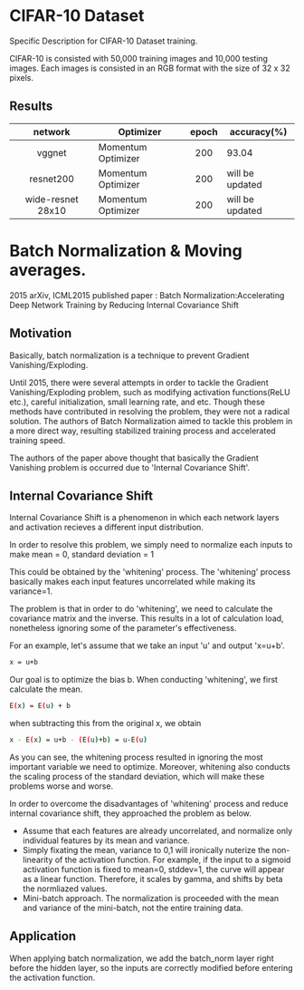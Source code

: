 # CIFAR-10 Dataset
Specific Description for CIFAR-10 Dataset training.

CIFAR-10 is consisted with 50,000 training images and 10,000 testing images.
Each images is consisted in an RGB format with the size of 32 x 32 pixels.

## Results
|      network      | Optimizer          | epoch | accuracy(%)     |
|:-----------------:|--------------------|:-----:|-----------------|
|       vggnet      | Momentum Optimizer |  200  | 93.04           |
|      resnet200    | Momentum Optimizer |  200  | will be updated |
| wide-resnet 28x10 | Momentum Optimizer |  200  | will be updated |

# Batch Normalization & Moving averages.
2015 arXiv, ICML2015 published paper :
Batch Normalization:Accelerating Deep Network Training by Reducing Internal Covariance Shift

## Motivation
Basically, batch normalization is a technique to prevent Gradient Vanishing/Exploding.

Until 2015, there were several attempts in order to tackle the Gradient Vanishing/Exploding problem,
such as modifying activation functions(ReLU etc.), careful initialization, small learning rate, and etc.
Though these methods have contributed in resolving the problem, they were not a radical solution.
The authors of Batch Normalization aimed to tackle this problem in a more direct way,
resulting stabilized training process and accelerated training speed.


The authors of the paper above thought that basically the Gradient Vanishing problem is occurred
due to 'Internal Covariance Shift'.

## Internal Covariance Shift
Internal Covariance Shift is a phenomenon in which each network layers and activation recieves a 
different input distribution.

In order to resolve this problem, we simply need to normalize each inputs to make
mean = 0, standard deviation = 1

This could be obtained by the 'whitening' process.
The 'whitening' process basically makes each input features uncorrelated while making its variance=1.

The problem is that in order to do 'whitening', we need to calculate the covariance matrix and the inverse.
This results in a lot of calculation load, nonetheless ignoring some of the parameter's effectiveness.

For an example, let's assume that we take an input 'u' and output 'x=u+b'.
```bash
x = u+b
```
Our goal is to optimize the bias b. When conducting 'whitening', we first calculate the mean.

```bash
E(x) = E(u) + b
```

when subtracting this from the original x, we obtain
```bash
x - E(x) = u+b - (E(u)+b) = u-E(u)
```

As you can see, the whitening process resulted in ignoring the most important variable we need to optimize.
Moreover, whitening also conducts the scaling process of the standard deviation, which will make these
problems worse and worse.

In order to overcome the disadvantages of 'whitening' process and reduce internal covariance shift,
they approached the problem as below.

- Assume that each features are already uncorrelated, and normalize only individual features by its mean and variance.
- Simply fixating the mean, variance to 0,1 will ironically nuterize the non-linearity of the activation function. For example, if the input to a sigmoid activation function is fixed to mean=0, stddev=1, the curve will appear as a linear function. Therefore, it scales by gamma, and shifts by beta the normliazed values.
- Mini-batch approach. The normalization is proceeded with the mean and variance of the mini-batch, not the entire training data.

## Application
When applying batch normalization, we add the batch\_norm layer right before the hidden layer, so the
inputs are correctly modified before entering the activation function.


